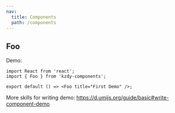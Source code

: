 ```yaml
---
nav:
  title: Components
  path: /components
---
```


## Foo

Demo:

```tsx
import React from 'react';
import { Foo } from 'kzdy-components';

export default () => <Foo title="First Demo" />;
```

More skills for writing demo: https://d.umijs.org/guide/basic#write-component-demo
